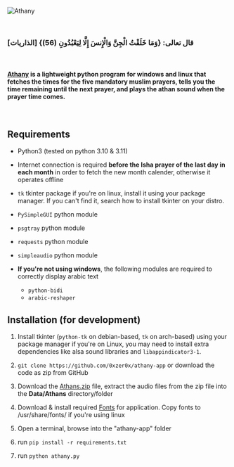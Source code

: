 

![Athany](https://github.com/NightSparky/athany-app/blob/master/images/banner.jpg)

<br>

### قال تعالى: {وَمَا خَلَقْتُ الْجِنَّ وَالْإِنسَ إِلَّا لِيَعْبُدُونِ (56)} \[الذاريات]

<br>
 
#### [Athany](https://github.com/0xzer0x/athany-app/releases/latest) is a lightweight python program for windows and linux that fetches the times for the five mandatory muslim prayers, tells you the time remaining until the next prayer, and plays the athan sound when the prayer time comes.
 
<br>
 
## Requirements
 
- Python3 (tested on python 3.10 & 3.11)

- Internet connection is required **before the Isha prayer of the last day in each month** in order to fetch the new month calender, otherwise it operates offline

- `tk` tkinter package if you're on linux, install it using your package manager. If you can't find it, search how to install tkinter on your distro.

- `PySimpleGUI` python module

- `psgtray` python module

- `requests` python module

- `simpleaudio` python module

- **If you're not using windows**, the following modules are required to correctly display arabic text
  - `python-bidi`
  - `arabic-reshaper`

## Installation (for development)

1. Install tkinter (`python-tk` on debian-based, `tk` on arch-based) using your package manager if you're on Linux, you may need to install extra dependencies like alsa sound libraries and `libappindicator3-1`.

2. `git clone https://github.com/0xzer0x/athany-app` or download the code as zip from GitHub

3. Download the [Athans.zip](https://github.com/0xzer0x/athany-app/releases/download/1.0.0-stable/Athans.zip) file, extract the audio files from the zip file into the **Data/Athans** directory/folder

4. Download & install required [Fonts](https://github.com/0xzer0x/athany-app/releases/download/1.0.0-stable/fonts.zip) for application. Copy fonts to /usr/share/fonts/ if you're using linux

5. Open a terminal, browse into the "athany-app" folder

6. run `pip install -r requirements.txt`

7. run `python athany.py`
